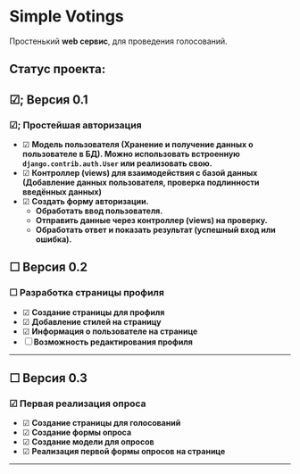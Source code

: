 # Simple Votings

Простенький **web сервис**, для проведения голосований.

## Статус проекта:

## &#9745;; Версия 0.1

### &#9745;; **Простейшая авторизация**

- &#9745; **Модель пользователя (Хранение и получение данных о пользователе в БД).  Можно использовать встроенную `django.contrib.auth.User` или реализовать свою.**
- &#9745; **Контроллер (views) для взаимодействия с базой данных (Добавление данных пользователя, проверка подлинности введённых данных)**
- &#9745; **Создать форму авторизации.**
  - **Обработать ввод пользователя.**
  - **Отправить данные через контроллер (views) на проверку.**
  - **Обработать ответ и показать результат (успешный вход или ошибка).**

## &#9744; Версия 0.2

### &#9744; **Разработка страницы профиля**

- &#9745; **Создание страницы для профиля**
- &#9745; **Добавление стилей на страницу**
- &#9745; **Информация о пользователе на странице**
- &#9744; **Возможность редактирования профиля**

- - -

## &#9744; Версия 0.3

### &#9745; **Первая реализация опроса**

- &#9745; **Создание страницы для голосований**
- &#9745; **Создание формы опроса**
- &#9745; **Создание модели для опросов**
- &#9745; **Реализация первой формы опросов на странице**

- - -